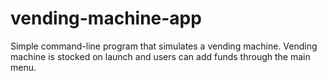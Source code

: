 # vending-machine-app

Simple command-line program that simulates a vending machine. Vending machine is stocked on launch and users can add funds through the main menu.